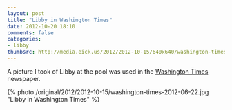```yaml
---
layout: post
title: "Libby in Washington Times"
date: 2012-10-20 18:10
comments: false
categories: 
- libby
thumbsrc: http://media.eick.us/2012/2012-10-15/640x640/washington-times-2012-06-22.jpg
---
```

A picture I took of Libby at the pool was used in the [Washington Times](https://communities.washingtontimes.com/neighborhood/parenting-first-time-through/2012/jun/22/water_safety/) newspaper.

{% photo /original/2012/2012-10-15/washington-times-2012-06-22.jpg "Libby in Washington Times" %}


